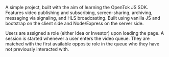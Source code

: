 A simple project, built with the aim of learning the OpenTok JS SDK. Features video publishing and subscribing, screen-sharing, archiving, messaging via signaling, and HLS broadcasting. Built using vanilla JS and bootstrap on the client side and Node/Express on the server side. 

Users are assigned a role (either Idea or Investor) upon loading the page. A session is started whenever a user enters the video queue. They are matched with the first available opposite role in the queue who they have not previously interacted with. 
